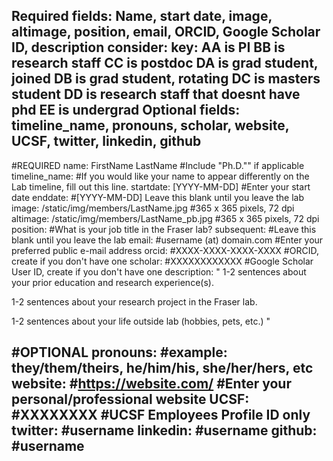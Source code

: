 Required fields:
Name, start date, image, altimage, position, email, ORCID, Google Scholar ID, description
consider:
key:
AA is PI
BB is research staff
CC is postdoc
DA is grad student, joined
DB is grad student, rotating
DC is masters student
DD is research staff that doesnt have phd
EE is undergrad
Optional fields:
timeline_name, pronouns, scholar, website, UCSF, twitter, linkedin, github
---
#REQUIRED
name: FirstName LastName #Include "Ph.D."" if applicable
timeline_name: #If you would like your name to appear differently on the Lab timeline, fill out this line.
startdate: [YYYY-MM-DD] #Enter your start date
enddate: #[YYYY-MM-DD] Leave this blank until you leave the lab
image: /static/img/members/LastName.jpg #365 x 365 pixels, 72 dpi
altimage: /static/img/members/LastName_pb.jpg #365 x 365 pixels, 72 dpi
position: #What is your job title in the Fraser lab?
subsequent: #Leave this blank until you leave the lab
email: #username (at) domain.com #Enter your preferred public e-mail address
orcid: #XXXX-XXXX-XXXX-XXXX #ORCID, create if you don't have one
scholar: #XXXXXXXXXXXX #Google Scholar User ID, create if you don't have one
description: "
1-2 sentences about your prior education and research experience(s).


1-2 sentences about your research project in the Fraser lab.


1-2 sentences about your life outside lab (hobbies, pets, etc.)
"

#OPTIONAL
pronouns: #example: they/them/theirs, he/him/his, she/her/hers, etc
website: #https://website.com/ #Enter your personal/professional website
UCSF: #XXXXXXXX #UCSF Employees Profile ID only
twitter: #username
linkedin: #username
github: #username
---
